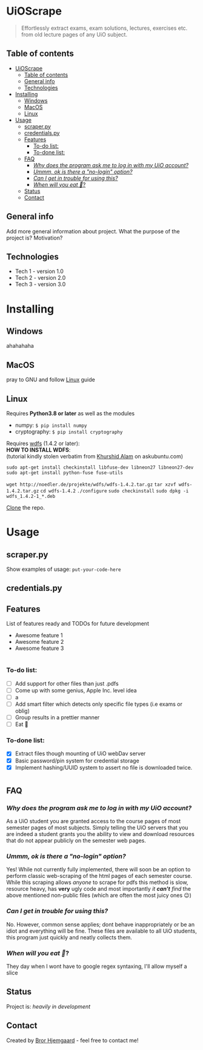 # UiOScrape
> Effortlessly extract exams, exam solutions, lectures, exercises etc. from old lecture pages of any UiO subject.

## Table of contents
- [UiOScrape](#uioscrape)
  - [Table of contents](#table-of-contents)
  - [General info](#general-info)
  - [Technologies](#technologies)
- [Installing](#installing)
  - [Windows](#windows)
  - [MacOS](#macos)
  - [Linux](#linux)
- [Usage](#usage)
  - [scraper.py](#scraperpy)
  - [credentials.py](#credentialspy)
  - [Features](#features)
    - [To-do list:](#to-do-list)
    - [To-done list:](#to-done-list)
  - [FAQ](#faq)
    - [*Why does the program ask me to log in with my UiO account?*](#why-does-the-program-ask-me-to-log-in-with-my-uio-account)
    - [*Ummm, ok is there a "no-login" option?*](#ummm-ok-is-there-a-no-login-option)
    - [*Can I get in trouble for using this?*](#can-i-get-in-trouble-for-using-this)
    - [*When will you eat 🍕*?](#when-will-you-eat-)
  - [Status](#status)
  - [Contact](#contact)

## General info
Add more general information about project. What the purpose of the project is? Motivation?


## Technologies
* Tech 1 - version 1.0
* Tech 2 - version 2.0
* Tech 3 - version 3.0

# Installing
## Windows
ahahahaha
## MacOS
pray to GNU and follow [Linux](#Linux) guide
## Linux
Requires **Python3.8 or later**  as well as the modules
- numpy:  `$ pip install numpy`
- cryptography: `$ pip install cryptography`   

Requires [wdfs](https://github.com/jmesmon/wdfs) (1.4.2 or later):  
**HOW TO INSTALL WDFS**:  
(tutorial kindly stolen verbatim from [Khurshid Alam](https://askubuntu.com/questions/254241/gnote-tomboy-webdav-connecting-error) on askubuntu.com)

`sudo apt-get install checkinstall libfuse-dev libneon27 libneon27-dev`
`sudo apt-get install python-fuse fuse-utils`

`wget http://noedler.de/projekte/wdfs/wdfs-1.4.2.tar.gz`
`tar xzvf wdfs-1.4.2.tar.gz`
`cd wdfs-1.4.2`
`./configure`
`sudo checkinstall`
`sudo dpkg -i wdfs_1.4.2-1_*.deb`

[Clone](https://docs.github.com/en/github/creating-cloning-and-archiving-repositories/cloning-a-repository) the repo. 


# Usage
## scraper.py
Show examples of usage:
`put-your-code-here`


## credentials.py


## Features
List of features ready and TODOs for future development
* Awesome feature 1
* Awesome feature 2
* Awesome feature 3
  

#
### To-do list:
- [ ] Add support for other files than just .pdfs
- [ ] Come up with some genius, Apple Inc. level idea
- [ ] a
- [ ] Add smart filter which detects only specific file types (i.e exams or oblig) 
- [ ] Group results in a prettier manner
- [ ] Eat 🍕

### To-done list:
- [x] Extract files though mounting of UiO webDav server
- [x] Basic password/pin system for credential storage 
- [x] Implement hashing/UUID system to assert no file is downloaded twice. 
#
## FAQ
### *Why does the program ask me to log in with my UiO account?*
As a UiO student you are granted access to the course pages of most semester pages of most subjects. Simply telling the UiO servers that you are indeed a student grants you the ability to view and download resources that do not appear publicly on the semester web pages.

### *Ummm, ok is there a "no-login" option?*
Yes! While not currently fully implemented, there will soon be an option to perform classic web-scraping of the html pages of each semester course. While this scraping allows _anyone_ to scrape for pdfs this method is slow, resource heavy, has **very** ugly code and most importantly *it **can't** find* the above mentioned non-public files (which are often the most juicy ones 😉)

### *Can I get in trouble for using this?*
No. However, common sense applies; dont behave inappropriately or be an idiot and everything will be fine. These files are available to all UiO students, this program just quickly and neatly collects them.

### *When will you eat 🍕*?
They day when I wont have to google regex syntaxing, I'll allow myself a slice

  

## Status
Project is: _heavily in development_


## Contact
Created by [Bror Hjemgaard](mailto:bror.hjemgaard@gmail.com) - feel free to contact me!